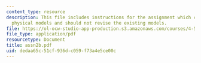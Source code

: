 ```yaml
---
content_type: resource
description: This file includes instructions for the assignment which calls for new
  physical models and should not revise the existing models.
file: https://ol-ocw-studio-app-production.s3.amazonaws.com/courses/4-501-architectural-construction-and-computation-fall-2005/dedaa65c51cf936dc059f73a4e5ce00c_assn2b.pdf
file_type: application/pdf
resourcetype: Document
title: assn2b.pdf
uid: dedaa65c-51cf-936d-c059-f73a4e5ce00c
---
```

